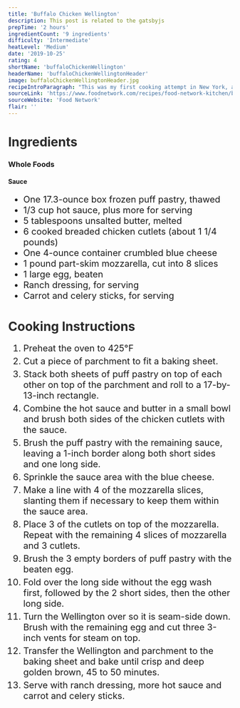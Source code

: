 ```yaml
---
title: 'Buffalo Chicken Wellington'
description: This post is related to the gatsbyjs
prepTime: '2 hours'
ingredientCount: '9 ingredients'
difficulty: 'Intermediate'
heatLevel: 'Medium'
date: '2019-10-25'
rating: 4
shortName: 'buffaloChickenWellington'
headerName: 'buffaloChickenWellingtonHeader'
image: buffaloChickenWellingtonHeader.jpg
recipeIntroParagraph: "This was my first cooking attempt in New York, and it was a total disaster. I'm not sure what happened, but the puff pastry did not hold. After stacking the chicken and cheese, wrapping everything in the puff pastry, and then flipping it, it seemed like it would hold. However after 20 minutes in the oven the top had ripped open and the ingredients were falling everywhere. Even though visually the recipe didn't turn out great, it tasted awesome and I would recommend it."
sourceLink: 'https://www.foodnetwork.com/recipes/food-network-kitchen/buffalo-chicken-wellington-5270853'
sourceWebsite: 'Food Network'
flair: ''
---
```


<h1 style="color: #2B2B2B;">Ingredients</h1>

<h3>Whole Foods</h3>

<h4>Sauce</h4>
<ul style="font-size: 20px;">
    <li>One 17.3-ounce box frozen puff pastry, thawed</li>
    <li>1/3 cup hot sauce, plus more for serving</li>
    <li>5 tablespoons unsalted butter, melted</li>
    <li>6 cooked breaded chicken cutlets (about 1 1/4 pounds)</li>
    <li>One 4-ounce container crumbled blue cheese</li>
    <li>1 pound part-skim mozzarella, cut into 8 slices</li>
    <li>1 large egg, beaten</li>
    <li>Ranch dressing, for serving</li>
    <li>Carrot and celery sticks, for serving</li>
</ul>

<h1 style="color: #2B2B2B; margin-top: 40px;">Cooking Instructions</h1>
<ol style="font-size: 20px" className="cookingInstructionsOL">
    <li style="margin: 5px 0;">Preheat the oven to 425°F</li>
    <li style="margin: 5px 0;">Cut a piece of parchment to fit a baking sheet.</li>
    <li style="margin: 5px 0;">Stack both sheets of puff pastry on top of each other on top of the parchment and roll to a 17-by-13-inch rectangle.</li>
    <li style="margin: 5px 0;">Combine the hot sauce and butter in a small bowl and brush both sides of the chicken cutlets with the sauce.</li>
    <li style="margin: 5px 0;">Brush the puff pastry with the remaining sauce, leaving a 1-inch border along both short sides and one long side.</li>
    <li style="margin: 5px 0;">Sprinkle the sauce area with the blue cheese.</li>
    <li style="margin: 5px 0;">Make a line with 4 of the mozzarella slices, slanting them if necessary to keep them within the sauce area.</li>
    <li style="margin: 5px 0;">Place 3 of the cutlets on top of the mozzarella. Repeat with the remaining 4 slices of mozzarella and 3 cutlets.</li>
    <li style="margin: 5px 0;">Brush the 3 empty borders of puff pastry with the beaten egg.</li>
    <li style="margin: 5px 0;">Fold over the long side without the egg wash first, followed by the 2 short sides, then the other long side.</li>
    <li style="margin: 5px 0;">Turn the Wellington over so it is seam-side down. Brush with the remaining egg and cut three 3-inch vents for steam on top. </li>
    <li style="margin: 5px 0;">Transfer the Wellington and parchment to the baking sheet and bake until crisp and deep golden brown, 45 to 50 minutes.</li>
    <li style="margin: 5px 0;">Serve with ranch dressing, more hot sauce and carrot and celery sticks.</li>
</ol>
